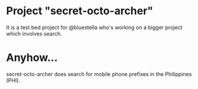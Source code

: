 Project "secret-octo-archer"
==================
It is a test bed project for @bluestella who's working on a bigger project which involves search.

Anyhow...
====
secret-octo-archer does search for mobile phone prefixes in the Philippines (PHI).
